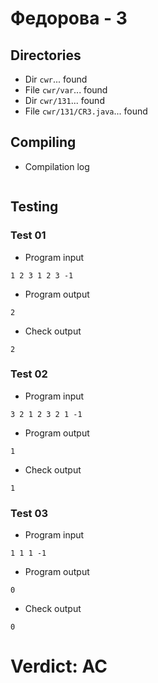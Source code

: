 # Федорова - 3
## Directories
- Dir `cwr`... found
- File `cwr/var`... found
- Dir `cwr/131`... found
- File `cwr/131/CR3.java`... found
## Compiling
- Compilation log
```

```
## Testing
### Test 01
- Program input
```
1 2 3 1 2 3 -1

```
- Program output
```
2

```
- Check output
```
2

```
### Test 02
- Program input
```
3 2 1 2 3 2 1 -1

```
- Program output
```
1

```
- Check output
```
1

```
### Test 03
- Program input
```
1 1 1 -1

```
- Program output
```
0

```
- Check output
```
0

```
# Verdict: AC
